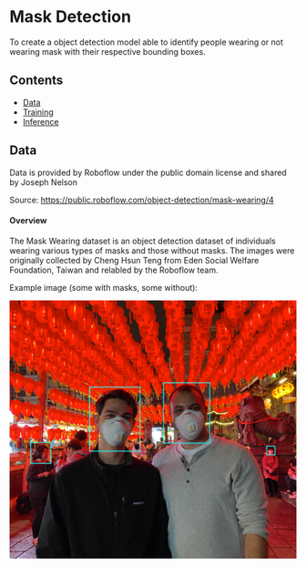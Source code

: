 # Mask Detection 
To create a object detection model able to identify people wearing or not wearing mask with their respective bounding boxes.

## Contents
- [Data](#data)
- [Training](https://github.com/LeKwee/Mask_Detection/tree/master/Mask_detection_yolov4_darknet/notebooks/Training)
- [Inference](https://github.com/LeKwee/Mask_Detection/tree/master/Mask_detection_yolov4_darknet/notebooks/Inference)

## <a name="data"></a> Data
Data is provided by Roboflow under the public domain license and shared by Joseph Nelson

Source: https://public.roboflow.com/object-detection/mask-wearing/4

#### Overview
The Mask Wearing dataset is an object detection dataset of individuals wearing various types of masks and those without masks. The images were originally collected by Cheng Hsun Teng from Eden Social Welfare Foundation, Taiwan and relabled by the Roboflow team.

Example image (some with masks, some without):

![alt text](https://github.com/LeKwee/Mask_Detection/blob/master/images/readme_pic1.PNG?raw=true)

